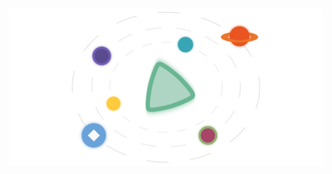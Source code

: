   <style>

    .parent {
      display: flex;
      justify-content: center;
      align-items: center;
      height: 80vh;
    }
  </style>

<div class="parent"><img src="./assets/socials/github-transsolarsystem.svg" alt="vsolar-icon" width="auto" height="auto"></div>